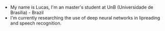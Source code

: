 - My name is Lucas, I'm an master's student at UnB (Universidade de Brasília) - Brazil
- I'm currently researching the use of deep neural networks in lipreading and speech recognition.

<!-- - Meu nome é Lucas, sou estudante de mestrado em Ciência da Computação na UnB (Universidade de Brasília), na área de Inteligência Artificial. -->



<!--
**ABMHub/ABMHub** is a ✨ _special_ ✨ repository because its `README.md` (this file) appears on your GitHub profile.

Here are some ideas to get you started:

- 🔭 I’m currently working on ...
- 🌱 I’m currently learning ...
- 👯 I’m looking to collaborate on ...
- 🤔 I’m looking for help with ...
- 💬 Ask me about ...
- 📫 How to reach me: ...
- 😄 Pronouns: ...
- ⚡ Fun fact: ...
-->

